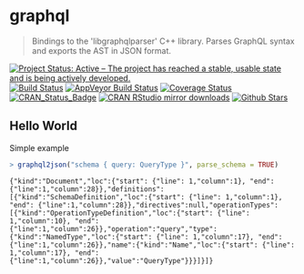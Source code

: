 # graphql

> Bindings to the 'libgraphqlparser' C++ library. Parses GraphQL syntax
  and exports the AST in JSON format.

[![Project Status: Active – The project has reached a stable, usable state and is being actively developed.](http://www.repostatus.org/badges/latest/active.svg)](http://www.repostatus.org/#active)
[![Build Status](https://travis-ci.org/ropensci/graphql.svg?branch=master)](https://travis-ci.org/ropensci/graphql)
[![AppVeyor Build Status](https://ci.appveyor.com/api/projects/status/github/ropensci/graphql?branch=master&svg=true)](https://ci.appveyor.com/project/jeroen/graphql)
[![Coverage Status](https://codecov.io/github/ropensci/graphql/coverage.svg?branch=master)](https://codecov.io/github/ropensci/graphql?branch=master)
[![CRAN_Status_Badge](http://www.r-pkg.org/badges/version/graphql)](https://cran.r-project.org/package=graphql)
[![CRAN RStudio mirror downloads](http://cranlogs.r-pkg.org/badges/graphql)](https://cran.r-project.org/package=graphql)
[![Github Stars](https://img.shields.io/github/stars/ropensci/graphql.svg?style=social&label=Github)](https://github.com/ropensci/graphql)

## Hello World

Simple example

```r
> graphql2json("schema { query: QueryType }", parse_schema = TRUE)
```
```
{"kind":"Document","loc":{"start": {"line": 1,"column":1}, "end": {"line":1,"column":28}},"definitions":[{"kind":"SchemaDefinition","loc":{"start": {"line": 1,"column":1}, "end": {"line":1,"column":28}},"directives":null,"operationTypes":[{"kind":"OperationTypeDefinition","loc":{"start": {"line": 1,"column":10}, "end": {"line":1,"column":26}},"operation":"query","type":{"kind":"NamedType","loc":{"start": {"line": 1,"column":17}, "end": {"line":1,"column":26}},"name":{"kind":"Name","loc":{"start": {"line": 1,"column":17}, "end": {"line":1,"column":26}},"value":"QueryType"}}}]}]} 
```
